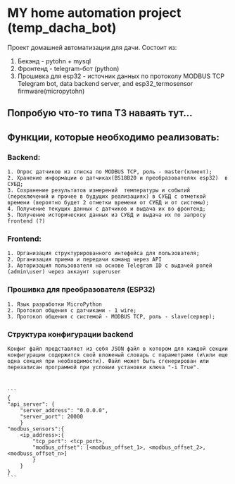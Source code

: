 # MY home automation project (temp_dacha_bot)
Проект домашней автоматизации для дачи.
Состоит из:
1. Бекэнд - pytohn + mysql
2. Фронтенд - telegram-бот (python)
3. Прошивка для esp32 - источник данных по протоколу MODBUS TCP
Telegram bot, data backend server, and esp32_termosensor firmware(micropytohn)

## Попробую что-то типа ТЗ наваять тут...


## Функции, которые необходимо реализовать:

### Backend:
    1. Опрос датчиков из списка по MODBUS TCP, роль - master(клиент);
    2. Хранение информации о датчиках(BS18B20 и преобразователях esp32)  в СУБД;
    3. Созранение результатов измерений  температуры и событий (переключений и прочее в будущих реализациях) в СУБД с отметкой времени (вероятно будет 2 отметки времени от СУБД и от системы);
    4. Получение текущих данных с датчиков и выдача их во фронтенд;
    5. Получение исторических данных из СУБД и выдача их по запросу frontend (?)

### Frontend:
    1. Организация структурированного интефейса для пользователя;
    2. Организация приема и передачи команд через API
    3. Авторизация пользователя на основе Telegram ID с выдачей ролей (admin\user) через аккаунт superuser
    
### Прошивка для преобразователя (ESP32)
    1. Язык разработки MicroPython
    2. Протокол общения с датчиками - 1 wire;
    3. Протокол общения с системой - MODBUS TCP, роль - slave(сервер);


### Структура конфигурации backend

    Конфиг файл представляет из себя JSON файл в котором для каждой секции конфигурации содержится свой вложеный словарь с параметрами (и\или еще одна секция при необходимости). Файл может быть сгенерирован или перезаписан программой при условии установки ключа "-i True".



    ```
    {
    "api_server": {
        "server_address": "0.0.0.0",
        "server_port": 20000
        }
    "modbus_sensors":{
        <ip_address>:{
            "tcp_port": <tcp_port>,
            "modbus_offset": [<modbus_offset_1>, <modbus_offset_2>, <modbuss_offset_n>]
            }
        }
    }
    ```

